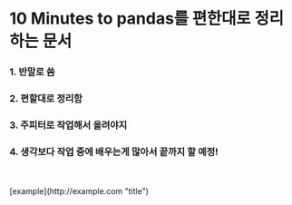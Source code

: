 # 10 Minutes to pandas를 편한대로 정리하는 문서
### 1. 반말로 씀
### 2. 편할대로 정리함
### 3. 주피터로 작업해서 올려야지
### 4. 생각보다 작업 중에 배우는게 많아서 끝까지 할 예정!
<br>
<br>
[example](http://example.com "title")
